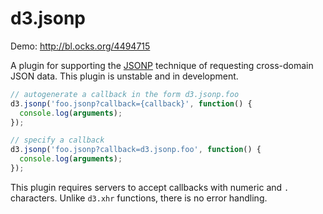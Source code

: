 # d3.jsonp

Demo: <http://bl.ocks.org/4494715>

A plugin for supporting the [JSONP](http://json-p.org/) technique of requesting
cross-domain JSON data. This plugin is unstable and in development.

```js
// autogenerate a callback in the form d3.jsonp.foo
d3.jsonp('foo.jsonp?callback={callback}', function() {
  console.log(arguments);
});

// specify a callback
d3.jsonp('foo.jsonp?callback=d3.jsonp.foo', function() {
  console.log(arguments);
});
```

This plugin requires servers to accept callbacks with numeric and `.`
characters. Unlike `d3.xhr` functions, there is no error handling.
